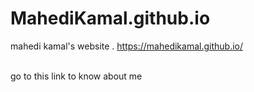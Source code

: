 # MahediKamal.github.io
mahedi kamal's website .
https://mahedikamal.github.io/

</br>
go to this link to know about me
